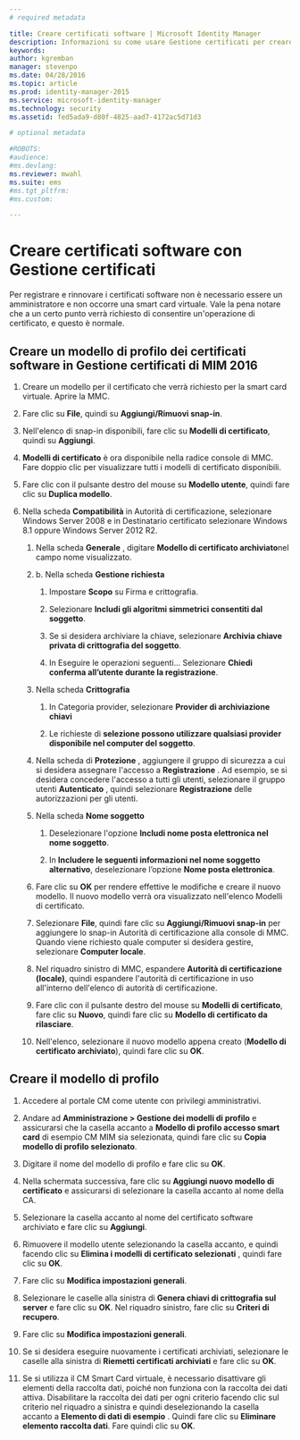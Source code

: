 ```yaml
---
# required metadata

title: Creare certificati software | Microsoft Identity Manager
description: Informazioni su come usare Gestione certificati per creare e rinnovare certificati software con i modelli di profilo.
keywords:
author: kgremban
manager: stevenpo
ms.date: 04/28/2016
ms.topic: article
ms.prod: identity-manager-2015
ms.service: microsoft-identity-manager
ms.technology: security
ms.assetid: fed5ada9-d80f-4825-aad7-4172ac5d71d3

# optional metadata

#ROBOTS:
#audience:
#ms.devlang:
ms.reviewer: mwahl
ms.suite: ems
#ms.tgt_pltfrm:
#ms.custom:

---
```


# Creare certificati software con Gestione certificati
Per registrare e rinnovare i certificati software non è necessario essere un amministratore e non occorre una smart card virtuale. Vale la pena notare che a un certo punto verrà richiesto di consentire un'operazione di certificato, e questo è normale.

## Creare un modello di profilo dei certificati software in Gestione certificati di MIM 2016

1.  Creare un modello per il certificato che verrà richiesto per la smart card virtuale. Aprire la MMC.

2.  Fare clic su **File**, quindi su **Aggiungi/Rimuovi snap-in**.

3.  Nell'elenco di snap-in disponibili, fare clic su **Modelli di certificato**, quindi su **Aggiungi**.

4.  **Modelli di certificato** è ora disponibile nella radice console di MMC. Fare doppio clic per visualizzare tutti i modelli di certificato disponibili.

5.  Fare clic con il pulsante destro del mouse su **Modello utente**, quindi fare clic su **Duplica modello**.

6.  Nella scheda **Compatibilità** in Autorità di certificazione, selezionare Windows Server 2008 e in Destinatario certificato selezionare Windows 8.1 oppure Windows Server 2012 R2.

    1.  Nella scheda **Generale** , digitare **Modello di certificato archiviato**nel campo nome visualizzato.

    2.  b.  Nella scheda **Gestione richiesta**

        1.  Impostare **Scopo** su Firma e crittografia.

        2.  Selezionare **Includi gli algoritmi simmetrici consentiti dal soggetto**.

        3.  Se si desidera archiviare la chiave, selezionare **Archivia chiave privata di crittografia del soggetto**.

        4.  In Eseguire le operazioni seguenti... Selezionare **Chiedi conferma all’utente durante la registrazione**.

    3.  Nella scheda **Crittografia**

        1.  In Categoria provider, selezionare **Provider di archiviazione chiavi**

        2.  Le richieste di **selezione possono utilizzare qualsiasi provider disponibile nel computer del soggetto**.

    4.  Nella scheda di **Protezione** , aggiungere il gruppo di sicurezza a cui si desidera assegnare l'accesso a **Registrazione** . Ad esempio, se si desidera concedere l'accesso a tutti gli utenti, selezionare il gruppo utenti **Autenticato** , quindi selezionare **Registrazione** delle autorizzazioni per gli utenti.

    5.  Nella scheda **Nome soggetto**

        1.  Deselezionare l'opzione **Includi nome posta elettronica nel nome soggetto**.

        2.  In **Includere le seguenti informazioni nel nome soggetto alternativo**, deselezionare l’opzione **Nome posta elettronica**.

    6.  Fare clic su **OK** per rendere effettive le modifiche e creare il nuovo modello. Il nuovo modello verrà ora visualizzato nell'elenco Modelli di certificato.

    7.  Selezionare **File**, quindi fare clic su **Aggiungi/Rimuovi snap-in** per aggiungere lo snap-in Autorità di certificazione alla console di MMC. Quando viene richiesto quale computer si desidera gestire, selezionare **Computer locale**.

    8.  Nel riquadro sinistro di MMC, espandere **Autorità di certificazione (locale)**, quindi espandere l'autorità di certificazione in uso all'interno dell'elenco di autorità di certificazione.

    9. Fare clic con il pulsante destro del mouse su **Modelli di certificato**, fare clic su **Nuovo**, quindi fare clic su **Modello di certificato da rilasciare**.

    10. Nell'elenco, selezionare il nuovo modello appena creato (**Modello di certificato archiviato**), quindi fare clic su **OK**.

## Creare il modello di profilo

1.  Accedere al portale CM come utente con privilegi amministrativi.

2.  Andare ad **Amministrazione &gt; Gestione dei modelli di profilo** e assicurarsi che la casella accanto a **Modello di profilo accesso smart card** di esempio CM MIM sia selezionata, quindi fare clic su **Copia modello di profilo selezionato**.

3.  Digitare il nome del modello di profilo e fare clic su **OK**.

4.  Nella schermata successiva, fare clic su **Aggiungi nuovo modello di certificato** e assicurarsi di selezionare la casella accanto al nome della CA.

5.  Selezionare la casella accanto al nome del certificato software archiviato e fare clic su **Aggiungi**.

6.  Rimuovere il modello utente selezionando la casella accanto, e quindi facendo clic su **Elimina i modelli di certificato selezionati** , quindi fare clic su **OK**.

7.  Fare clic su **Modifica impostazioni generali**.

8.  Selezionare le caselle alla sinistra di **Genera chiavi di crittografia sul server** e fare clic su **OK**. Nel riquadro sinistro, fare clic su **Criteri di recupero**.

9. Fare clic su **Modifica impostazioni generali**.

10. Se si desidera eseguire nuovamente i certificati archiviati, selezionare le caselle alla sinistra di **Riemetti certificati archiviati** e fare clic su **OK**.

11. Se si utilizza il CM Smart Card virtuale, è necessario disattivare gli elementi della raccolta dati, poiché non funziona con la raccolta dei dati attiva. Disabilitare la raccolta dei dati per ogni criterio facendo clic sul criterio nel riquadro a sinistra e quindi deselezionando la casella accanto a **Elemento di dati di esempio** . Quindi fare clic su **Eliminare elemento raccolta dati**. Fare quindi clic su **OK**.


<!--HONumber=Apr16_HO2-->


